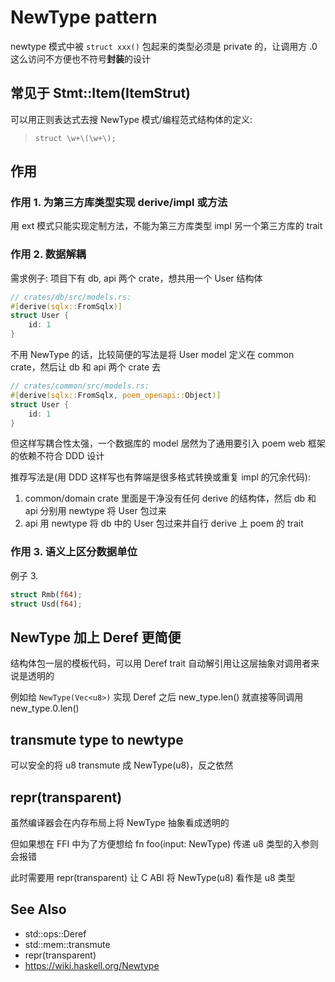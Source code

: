 # NewType pattern

newtype 模式中被 `struct xxx()` 包起来的类型必须是 private 的，让调用方 .0 这么访问不方便也不符号**封装**的设计

## 常见于 Stmt::Item(ItemStrut)

可以用正则表达式去搜 NewType 模式/编程范式结构体的定义:

> `struct \w+\(\w+\);`
## 作用

### 作用 1. 为第三方库类型实现 derive/impl 或方法
用 ext 模式只能实现定制方法，不能为第三方库类型 impl 另一个第三方库的 trait

### 作用 2. 数据解耦

需求例子: 项目下有 db, api 两个 crate，想共用一个 User 结构体

```rust
// crates/db/src/models.rs:
#[derive(sqlx::FromSqlx)]
struct User {
    id: 1
}
```

不用 NewType 的话，比较简便的写法是将 User model 定义在 common crate，然后让 db 和 api 两个 crate 去

```rust
// crates/common/src/models.rs:
#[derive(sqlx::FromSqlx, poem_openapi::Object)]
struct User {
    id: 1
}
```

但这样写耦合性太强，一个数据库的 model 居然为了通用要引入 poem web 框架的依赖不符合 DDD 设计

推荐写法是(用 DDD 这样写也有弊端是很多格式转换或重复 impl 的冗余代码):
1. common/domain crate 里面是干净没有任何 derive 的结构体，然后 db 和 api 分别用 newtype 将 User 包过来
2. api 用 newtype 将 db 中的 User 包过来并自行 derive 上 poem 的 trait

### 作用 3. 语义上区分数据单位
例子 3.

```rust
struct Rmb(f64);
struct Usd(f64);
```

## NewType 加上 Deref 更简便
结构体包一层的模板代码，可以用 Deref trait 自动解引用让这层抽象对调用者来说是透明的

例如给 `NewType(Vec<u8>)` 实现 Deref 之后 new_type.len() 就直接等同调用 new_type.0.len()

## transmute type to newtype
可以安全的将 u8 transmute 成 NewType(u8)，反之依然

## repr(transparent)
虽然编译器会在内存布局上将 NewType 抽象看成透明的

但如果想在 FFI 中为了方便想给 fn foo(input: NewType) 传递 u8 类型的入参则会报错

此时需要用 repr(transparent) 让 C ABI 将 NewType(u8) 看作是 u8 类型

## See Also
- std::ops::Deref
- std::mem::transmute
- repr(transparent)
- <https://wiki.haskell.org/Newtype>
